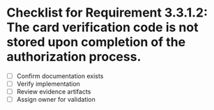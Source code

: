 # Checklist for Requirement 3.3.1.2: The card verification code is not stored upon completion of the authorization process.

- [ ] Confirm documentation exists
- [ ] Verify implementation
- [ ] Review evidence artifacts
- [ ] Assign owner for validation

